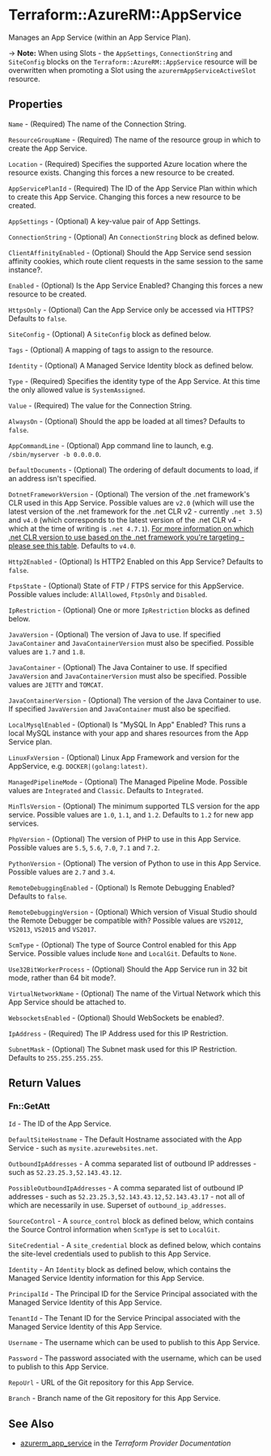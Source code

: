 # Terraform::AzureRM::AppService

Manages an App Service (within an App Service Plan).

-> **Note:** When using Slots - the `AppSettings`, `ConnectionString` and `SiteConfig` blocks on the `Terraform::AzureRM::AppService` resource will be overwritten when promoting a Slot using the `azurermAppServiceActiveSlot` resource.

## Properties

`Name` - (Required) The name of the Connection String.

`ResourceGroupName` - (Required) The name of the resource group in which to create the App Service.

`Location` - (Required) Specifies the supported Azure location where the resource exists. Changing this forces a new resource to be created.

`AppServicePlanId` - (Required) The ID of the App Service Plan within which to create this App Service. Changing this forces a new resource to be created.

`AppSettings` - (Optional) A key-value pair of App Settings.

`ConnectionString` - (Optional) An `ConnectionString` block as defined below.

`ClientAffinityEnabled` - (Optional) Should the App Service send session affinity cookies, which route client requests in the same session to the same instance?.

`Enabled` - (Optional) Is the App Service Enabled? Changing this forces a new resource to be created.

`HttpsOnly` - (Optional) Can the App Service only be accessed via HTTPS? Defaults to `false`.

`SiteConfig` - (Optional) A `SiteConfig` block as defined below.

`Tags` - (Optional) A mapping of tags to assign to the resource.

`Identity` - (Optional) A Managed Service Identity block as defined below.

`Type` - (Required) Specifies the identity type of the App Service. At this time the only allowed value is `SystemAssigned`.

`Value` - (Required) The value for the Connection String.

`AlwaysOn` - (Optional) Should the app be loaded at all times? Defaults to `false`.

`AppCommandLine` - (Optional) App command line to launch, e.g. `/sbin/myserver -b 0.0.0.0`.

`DefaultDocuments` - (Optional) The ordering of default documents to load, if an address isn't specified.

`DotnetFrameworkVersion` - (Optional) The version of the .net framework's CLR used in this App Service. Possible values are `v2.0` (which will use the latest version of the .net framework for the .net CLR v2 - currently `.net 3.5`) and `v4.0` (which corresponds to the latest version of the .net CLR v4 - which at the time of writing is `.net 4.7.1`). [For more information on which .net CLR version to use based on the .net framework you're targeting - please see this table](https://en.wikipedia.org/wiki/.NET_Framework_version_history#Overview). Defaults to `v4.0`.

`Http2Enabled` - (Optional) Is HTTP2 Enabled on this App Service? Defaults to `false`.

`FtpsState` - (Optional) State of FTP / FTPS service for this AppService. Possible values include: `AllAllowed`, `FtpsOnly` and `Disabled`.

`IpRestriction` - (Optional) One or more `IpRestriction` blocks as defined below.

`JavaVersion` - (Optional) The version of Java to use. If specified `JavaContainer` and `JavaContainerVersion` must also be specified. Possible values are `1.7` and `1.8`.

`JavaContainer` - (Optional) The Java Container to use. If specified `JavaVersion` and `JavaContainerVersion` must also be specified. Possible values are `JETTY` and `TOMCAT`.

`JavaContainerVersion` - (Optional) The version of the Java Container to use. If specified `JavaVersion` and `JavaContainer` must also be specified.

`LocalMysqlEnabled` - (Optional) Is "MySQL In App" Enabled? This runs a local MySQL instance with your app and shares resources from the App Service plan.

`LinuxFxVersion` - (Optional) Linux App Framework and version for the AppService, e.g. `DOCKER|(golang:latest)`.

`ManagedPipelineMode` - (Optional) The Managed Pipeline Mode. Possible values are `Integrated` and `Classic`. Defaults to `Integrated`.

`MinTlsVersion` - (Optional) The minimum supported TLS version for the app service. Possible values are `1.0`, `1.1`, and `1.2`. Defaults to `1.2` for new app services.

`PhpVersion` - (Optional) The version of PHP to use in this App Service. Possible values are `5.5`, `5.6`, `7.0`, `7.1` and `7.2`.

`PythonVersion` - (Optional) The version of Python to use in this App Service. Possible values are `2.7` and `3.4`.

`RemoteDebuggingEnabled` - (Optional) Is Remote Debugging Enabled? Defaults to `false`.

`RemoteDebuggingVersion` - (Optional) Which version of Visual Studio should the Remote Debugger be compatible with? Possible values are `VS2012`, `VS2013`, `VS2015` and `VS2017`.

`ScmType` - (Optional) The type of Source Control enabled for this App Service. Possible values include `None` and `LocalGit`. Defaults to `None`.

`Use32BitWorkerProcess` - (Optional) Should the App Service run in 32 bit mode, rather than 64 bit mode?.

`VirtualNetworkName` - (Optional) The name of the Virtual Network which this App Service should be attached to.

`WebsocketsEnabled` - (Optional) Should WebSockets be enabled?.

`IpAddress` - (Required) The IP Address used for this IP Restriction.

`SubnetMask` - (Optional) The Subnet mask used for this IP Restriction. Defaults to `255.255.255.255`.


## Return Values

### Fn::GetAtt

`Id` - The ID of the App Service.

`DefaultSiteHostname` - The Default Hostname associated with the App Service - such as `mysite.azurewebsites.net`.

`OutboundIpAddresses` - A comma separated list of outbound IP addresses - such as `52.23.25.3,52.143.43.12`.

`PossibleOutboundIpAddresses` - A comma separated list of outbound IP addresses - such as `52.23.25.3,52.143.43.12,52.143.43.17` - not all of which are necessarily in use. Superset of `outbound_ip_addresses`.

`SourceControl` - A `source_control` block as defined below, which contains the Source Control information when `ScmType` is set to `LocalGit`.

`SiteCredential` - A `site_credential` block as defined below, which contains the site-level credentials used to publish to this App Service.

`Identity` - An `Identity` block as defined below, which contains the Managed Service Identity information for this App Service.

`PrincipalId` - The Principal ID for the Service Principal associated with the Managed Service Identity of this App Service.

`TenantId` - The Tenant ID for the Service Principal associated with the Managed Service Identity of this App Service.

`Username` - The username which can be used to publish to this App Service.

`Password` - The password associated with the username, which can be used to publish to this App Service.

`RepoUrl` - URL of the Git repository for this App Service.

`Branch` - Branch name of the Git repository for this App Service.

## See Also

* [azurerm_app_service](https://www.terraform.io/docs/providers/azurerm/r/app_service.html) in the _Terraform Provider Documentation_